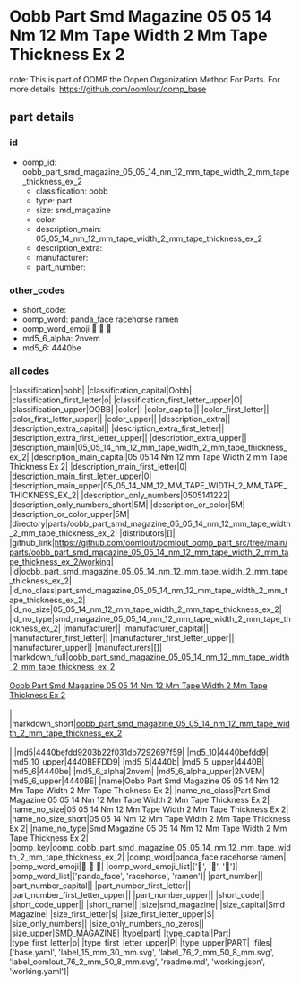 # Oobb Part Smd Magazine 05 05 14 Nm 12 Mm Tape Width 2 Mm Tape Thickness Ex 2  

note: This is part of OOMP the Oopen Organization Method For Parts. For more details: https://github.com/oomlout/oomp_base

##  part details





### id
* oomp_id: oobb_part_smd_magazine_05_05_14_nm_12_mm_tape_width_2_mm_tape_thickness_ex_2
  * classification: oobb
  * type: part
  * size: smd_magazine
  * color: 
  * description_main: 05_05_14_nm_12_mm_tape_width_2_mm_tape_thickness_ex_2
  * description_extra: 
  * manufacturer: 
  * part_number: 

### other_codes
* short_code: 
* oomp_word: panda_face racehorse ramen
* oomp_word_emoji :panda_face: :racehorse: :ramen:
* md5_6_alpha: 2nvem
* md5_6: 4440be

### all codes 
|classification|oobb|
|classification_capital|Oobb|
|classification_first_letter|o|
|classification_first_letter_upper|O|
|classification_upper|OOBB|
|color||
|color_capital||
|color_first_letter||
|color_first_letter_upper||
|color_upper||
|description_extra||
|description_extra_capital||
|description_extra_first_letter||
|description_extra_first_letter_upper||
|description_extra_upper||
|description_main|05_05_14_nm_12_mm_tape_width_2_mm_tape_thickness_ex_2|
|description_main_capital|05 05.14 Nm 12 mm Tape Width 2 mm Tape Thickness Ex 2|
|description_main_first_letter|0|
|description_main_first_letter_upper|0|
|description_main_upper|05_05_14_NM_12_MM_TAPE_WIDTH_2_MM_TAPE_THICKNESS_EX_2|
|description_only_numbers|0505141222|
|description_only_numbers_short|5M|
|description_or_color|5M|
|description_or_color_upper|5M|
|directory|parts/oobb_part_smd_magazine_05_05_14_nm_12_mm_tape_width_2_mm_tape_thickness_ex_2|
|distributors|[]|
|github_link|https://github.com/oomlout/oomlout_oomp_part_src/tree/main/parts/oobb_part_smd_magazine_05_05_14_nm_12_mm_tape_width_2_mm_tape_thickness_ex_2/working|
|id|oobb_part_smd_magazine_05_05_14_nm_12_mm_tape_width_2_mm_tape_thickness_ex_2|
|id_no_class|part_smd_magazine_05_05_14_nm_12_mm_tape_width_2_mm_tape_thickness_ex_2|
|id_no_size|05_05_14_nm_12_mm_tape_width_2_mm_tape_thickness_ex_2|
|id_no_type|smd_magazine_05_05_14_nm_12_mm_tape_width_2_mm_tape_thickness_ex_2|
|manufacturer||
|manufacturer_capital||
|manufacturer_first_letter||
|manufacturer_first_letter_upper||
|manufacturer_upper||
|manufacturers|[]|
|markdown_full|[oobb_part_smd_magazine_05_05_14_nm_12_mm_tape_width_2_mm_tape_thickness_ex_2](https://github.com/oomlout/oomlout_oomp_part_src/tree/main/parts/oobb_part_smd_magazine_05_05_14_nm_12_mm_tape_width_2_mm_tape_thickness_ex_2/working)<br>[](https://github.com/oomlout/oomlout_oomp_part_src/tree/main/parts/oobb_part_smd_magazine_05_05_14_nm_12_mm_tape_width_2_mm_tape_thickness_ex_2/working)<br>[Oobb Part Smd Magazine 05 05 14 Nm 12 Mm Tape Width 2 Mm Tape Thickness Ex 2](https://github.com/oomlout/oomlout_oomp_part_src/tree/main/parts/oobb_part_smd_magazine_05_05_14_nm_12_mm_tape_width_2_mm_tape_thickness_ex_2/working)<br><br>|
|markdown_short|[oobb_part_smd_magazine_05_05_14_nm_12_mm_tape_width_2_mm_tape_thickness_ex_2](https://github.com/oomlout/oomlout_oomp_part_src/tree/main/parts/oobb_part_smd_magazine_05_05_14_nm_12_mm_tape_width_2_mm_tape_thickness_ex_2/working)<br><br>|
|md5|4440befdd9203b22f031db7292697f59|
|md5_10|4440befdd9|
|md5_10_upper|4440BEFDD9|
|md5_5|4440b|
|md5_5_upper|4440B|
|md5_6|4440be|
|md5_6_alpha|2nvem|
|md5_6_alpha_upper|2NVEM|
|md5_6_upper|4440BE|
|name|Oobb Part Smd Magazine 05 05 14 Nm 12 Mm Tape Width 2 Mm Tape Thickness Ex 2|
|name_no_class|Part Smd Magazine 05 05 14 Nm 12 Mm Tape Width 2 Mm Tape Thickness Ex 2|
|name_no_size|05 05 14 Nm 12 Mm Tape Width 2 Mm Tape Thickness Ex 2|
|name_no_size_short|05 05 14 Nm 12 Mm Tape Width 2 Mm Tape Thickness Ex 2|
|name_no_type|Smd Magazine 05 05 14 Nm 12 Mm Tape Width 2 Mm Tape Thickness Ex 2|
|oomp_key|oomp_oobb_part_smd_magazine_05_05_14_nm_12_mm_tape_width_2_mm_tape_thickness_ex_2|
|oomp_word|panda_face racehorse ramen|
|oomp_word_emoji|:panda_face: :racehorse: :ramen:|
|oomp_word_emoji_list|[':panda_face:', ':racehorse:', ':ramen:']|
|oomp_word_list|['panda_face', 'racehorse', 'ramen']|
|part_number||
|part_number_capital||
|part_number_first_letter||
|part_number_first_letter_upper||
|part_number_upper||
|short_code||
|short_code_upper||
|short_name||
|size|smd_magazine|
|size_capital|Smd Magazine|
|size_first_letter|s|
|size_first_letter_upper|S|
|size_only_numbers||
|size_only_numbers_no_zeros||
|size_upper|SMD_MAGAZINE|
|type|part|
|type_capital|Part|
|type_first_letter|p|
|type_first_letter_upper|P|
|type_upper|PART|
|files|['base.yaml', 'label_15_mm_30_mm.svg', 'label_76_2_mm_50_8_mm.svg', 'label_oomlout_76_2_mm_50_8_mm.svg', 'readme.md', 'working.json', 'working.yaml']|
